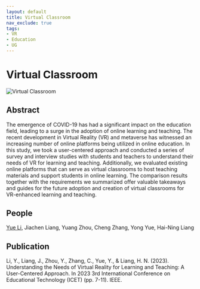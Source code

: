 ```yaml
---
layout: default
title: Virtual Classroom
nav_exclude: true
tags:
- VR
- Education
- UG
---
```


# Virtual Classroom
![Virtual Classroom](project_pictures/VirtualClassroom.png)

## Abstract
The emergence of COVID-19 has had a significant impact on the education field, leading to a surge in the adoption of online learning and teaching. The recent development in Virtual Reality (VR) and metaverse has witnessed an increasing number of online platforms being utilized in online education. In this study, we took a user-centered approach and conducted a series of survey and interview studies with students and teachers to understand their needs of VR for learning and teaching. Additionally, we evaluated existing online platforms that can serve as virtual classrooms to host teaching materials and support students in online learning. The comparison results together with the requirements we summarized offer valuable takeaways and guides for the future adoption and creation of virtual classrooms for VR-enhanced learning and teaching.

## People
[Yue Li], Jiachen Liang, Yuang Zhou, Cheng Zhang, Yong Yue, Hai-Ning Liang

## Publication
Li, Y., Liang, J., Zhou, Y., Zhang, C., Yue, Y., & Liang, H. N. (2023). Understanding the Needs of Virtual Reality for Learning and Teaching: A User-Centered Approach. In 2023 3rd International Conference on Educational Technology (ICET) (pp. 7-11). IEEE.

[Yue Li]: https://imyueli.github.io/
